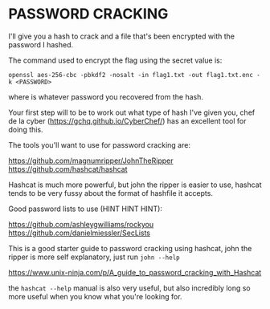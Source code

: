 # PASSWORD CRACKING

I'll give you a hash to crack and a file that's been encrypted with the password I hashed.

The command used to encrypt the flag using the secret value is:

`openssl aes-256-cbc -pbkdf2 -nosalt -in flag1.txt -out flag1.txt.enc -k <PASSWORD>`

where <PASSWORD> is whatever password you recovered from the hash.


Your first step will to be to work out what type of hash I've given you, chef de la cyber (https://gchq.github.io/CyberChef/) has an excellent tool for doing this.

The tools you'll want to use for password cracking are:

https://github.com/magnumripper/JohnTheRipper
https://github.com/hashcat/hashcat

Hashcat is much more powerful, but john the ripper is easier to use, hashcat tends to be very fussy about the format of hashfile it accepts.

Good password lists to use (HINT HINT HINT):

https://github.com/ashleygwilliams/rockyou
https://github.com/danielmiessler/SecLists

This is a good starter guide to password cracking using hashcat, john the ripper is more self explanatory, just run `john --help`

https://www.unix-ninja.com/p/A_guide_to_password_cracking_with_Hashcat

the `hashcat --help` manual is also very useful, but also incredibly long so more useful when you know what you're looking for.
